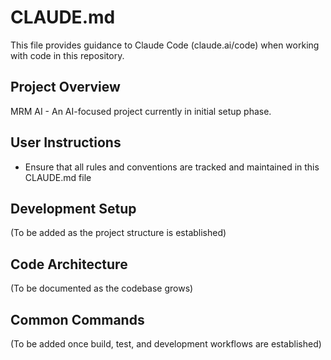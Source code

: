 # CLAUDE.md

This file provides guidance to Claude Code (claude.ai/code) when working with code in this repository.

## Project Overview

MRM AI - An AI-focused project currently in initial setup phase.

## User Instructions

- Ensure that all rules and conventions are tracked and maintained in this CLAUDE.md file

## Development Setup

(To be added as the project structure is established)

## Code Architecture

(To be documented as the codebase grows)

## Common Commands

(To be added once build, test, and development workflows are established)
